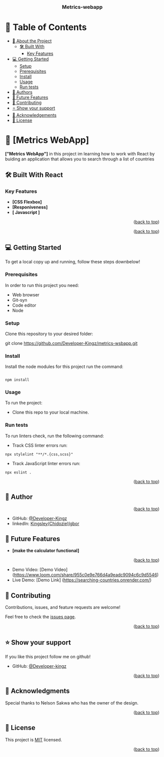 <a name="readme-top"></a>

<div align="center">

  <br/>

  <h3><b>Metrics-webapp</b></h3>

</div>

<!-- TABLE OF CONTENTS -->

# 📗 Table of Contents

-   [📖 About the Project](#about-project)
    -   [🛠 Built With](#built-with)
        -   [Key Features](#key-features)
-   [💻 Getting Started](#getting-started)
    -   [Setup](#setup)
    -   [Prerequisites](#prerequisites)
    -   [Install](#install)
    -   [Usage](#usage)
    -   [Run tests](#run-tests)
-   [👥 Authors](#authors)
-   [🔭 Future Features](#future-features)
-   [🤝 Contributing](#contributing)
-   [⭐️ Show your support](#support)
-   [🙏 Acknowledgements](#acknowledgements)
-   [📝 License](#license)

<!-- PROJECT DESCRIPTION -->

# 📖 [Metrics WebApp] <a name="Metrics WebApp"></a>

**["Metrics WebApp"]** in this project im learning how to work with React by buiding an application that allows you to search through a list of countries 

## 🛠 Built With <a name="built-with">React</a>

<!-- Features -->

### Key Features <a name="key-features"></a>

-   **[CSS Flexbox]**
-   **[Responiveness]**
-   **[ Javascript ]**

<p align="right">(<a href="#readme-top">back to top</a>)</p>

<p align="right">(<a href="#readme-top">back to top</a>)</p>

<!-- GETTING STARTED -->

## 💻 Getting Started <a name="getting-started"></a>

To get a local copy up and running, follow these steps downbelow!

### Prerequisites

In order to run this project you need:

-   Web browser
-   Git-syn
-   Code editor
-   Node

### Setup

Clone this repository to your desired folder:

git clone https://github.com/Developer-Kingz/metrics-wsbapp.git

### Install

Install the node modules for this project run the command:

```

npm install

```

### Usage

To run the project:

-   Clone this repo to your local machine.

### Run tests

To run linters check, run the following command:

-   Track CSS linter errors run:

```
npx stylelint "**/*.{css,scss}"
```

-   Track JavaScript linter errors run:

```
npx eslint .
```

<p align="right">(<a href="#readme-top">back to top</a>)</p>

<!-- AUTHORS -->

## 👥 Author <a name="author"></a>

<p align="right">(<a href="#readme-top">back to top</a>)</p>

-   GitHub: [@Developer-Kingz](https://github.com/Developer-Kingz)
-   linkedIn: [Kingsley(Chidozie)Igbor](https://www.linkedin.com/in/kingsley-igbor-14b04720b/)

<!-- FUTURE FEATURES -->

## 🔭 Future Features <a name="future-features"></a>

-   **[make the calculator functional]**

<p align="right">(<a href="#readme-top">back to top</a>)</p>

- Demo Video: [Demo Video] (https://www.loom.com/share/955c0e9e766d4a9eadc9094c6c9d5546)
- Live Demo: [Demo Link] (https://searching-countries.onrender.com/)

<!-- CONTRIBUTING -->

## 🤝 Contributing <a name="contributing"></a>

Contributions, issues, and feature requests are welcome!

Feel free to check the [issues page](../../issues/).

<p align="right">(<a href="#readme-top">back to top</a>)</p>

<!-- SUPPORT -->

## ⭐️ Show your support <a name="support"></a>

If you like this project follow me on github!

-   GitHub: [@Developer-kingz](https://github.com/Developer-kingz)

<p align="right">(<a href="#readme-top">back to top</a>)</p>

<!-- ACKNOWLEDGEMENTS -->

## 🙏 Acknowledgments <a name="acknowledgements"></a>
Special thanks to Nelson Sakwa who has the owner of the design.

<p align="right">(<a href="#readme-top">back to top</a>)</p>

<!-- LICENSE -->

## 📝 License <a name="license"></a>

This project is [MIT](./LICENSE) licensed.

<p align="right">(<a href="#readme-top">back to top</a>)</p>
